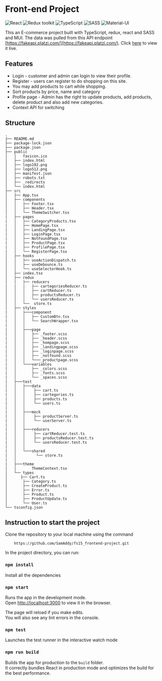 # Front-end Project

![React](https://img.shields.io/badge/React-v.18-blue)
![Redux toolkit](https://img.shields.io/badge/RTK-v.1-purple)
![TypeScript](https://img.shields.io/badge/TypeScript-v.4-green)
![SASS](https://img.shields.io/badge/SASS-v.1-hotpink)
![Material-UI](https://img.shields.io/badge/MUI-v5-orange)

This an E-commerce project built with TypeScript, redux, react and SASS and MUI. The data was pulled from this API endpoint [https://fakeapi.platzi.com/](https://fakeapi.platzi.com/). Click [here](https://shop-goodies.netlify.app/) to view it live.

## Features
* Login - customer and admin can login to view their profile.
* Register - users can register to do shopping on this site.
* You may add products to cart while shopping.
* Sort products by price, name and category
* Profile page - Admin has the right to update products, add products, delete product and also add new categories.
* Context API for switching

## Structure
```
.
├── README.md
├── package-lock.json
├── package.json
├── public
│   │   favicon.ico
│   ├── index.html
│   ├── logo192.png
│   ├── logo512.png
│   ├── manifest.json
│   ├── robots.txt
│   ├── _redirects
│   └── index.html
├── src
│   ├── App.tsx
│   ├── components
│   │   ├── Footer.tsx
│   │   ├── Header.tsx
│   │   └── ThemeSwitcher.tsx
|   ├── pages
|   │   ├── CategoryProducts.tsx
|   │   ├── HomePage.tsx
|   │   ├── LandingPage.tsx
|   │   ├── LoginPage.tsx
|   │   ├── NotFoundPage.tsx
|   │   ├── ProductPage.tsx
|   │   ├── ProfilePage.tsx
|   │   └── RegisterPage.tsx
│   ├── hooks
│   │   ├── useActionDispatch.ts
│   │   ├── useDebounce.ts
│   │   └── useSelectorHook.ts
│   ├── index.tsx
│   ├── redux
│   │   ├── reducers
|   |   |   ├── cartegoriesReducer.ts
│   │   │   ├── cartReducer.ts
│   │   │   ├── productsReducer.ts
│   │   │   └── usersReducer.ts
│   │   └──  store.ts  
│   ├── styles
|   │   ├───component
|   │   │   ├── CustomBtn.tsx
|   │   │   └── SearchWrapper.tsx
|   │   │
|   │   ├───page
|   │   │   ├── _footer.scss
|   │   │   ├── _header.scss   
|   │   │   ├── _hompage.scss
|   │   │   ├── _landingpage.scss
|   │   │   ├── _loginpage.scss
|   │   │   ├── _notfound.scss
|   │   │   └───_productpage.scss
|   │   └───variables
|   │       ├── _colors.scss
|   │       ├── _fonts.scss
|   │       └── _spaces.scss
|   ├───test
|   │   ├───data
|   │   │    ├── cart.ts
|   │   │    ├── cartegories.ts
|   │   │    ├── products.ts
|   │   │    └── users.ts
|   │   │
|   │   ├───mock
|   │   │    ├── productServer.ts
|   │   │    └── userServer.ts
|   │   │
|   │   ├───reducers
|   │   │    ├── cartReducer.test.ts
|   │   │    ├── productsReducer.test.ts
|   │   │    └── usersReducer.test.ts
|   │   │
|   │   └───shared
|   │         └── store.ts
|   │
|   ├───theme
|   │       ThemeContext.tsx
│   └── types
│      ├── Cart.ts
│       ├── Category.ts
│       ├── CreateProduct.ts
│       ├── Error.ts
│       ├── Product.ts
│       ├── ProductUpdate.ts
│       └── User.ts
└── tsconfig.json
```

## Instruction to start the project
Clone the repository to your local machine using the command 

```
    https://github.com/SamAddy/fs15_frontend-project.git
```

In the project directory, you can run:

### `npm install`

Install all the dependencies

### `npm start`

Runs the app in the development mode.\
Open [http://localhost:3000](http://localhost:3000) to view it in the browser.

The page will reload if you make edits.\
You will also see any lint errors in the console.

### `npm test`

Launches the test runner in the interactive watch mode

### `npm run build`

Builds the app for production to the `build` folder.\
It correctly bundles React in production mode and optimizes the build for the best performance.
